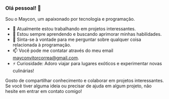 ### Olá pessoal! 👋

Sou o Maycon, um apaixonado por tecnologia e programação.

- 🔭 Atualmente estou trabalhando em projetos interessantes.
- 🌱 Estou sempre aprendendo e buscando aprimorar minhas habilidades.
- 💬 Sinta-se à vontade para me perguntar sobre qualquer coisa relacionada à programação.
- 📫 Você pode me contatar através do meu email mayconvitorcorrea@gmail.com.
- ⚡ Curiosidade: Adoro viajar para lugares exóticos e experimentar novas culinárias!

Gosto de compartilhar conhecimento e colaborar em projetos interessantes. Se você tiver alguma ideia ou precisar de ajuda em algum projeto, não hesite em entrar em contato comigo!
